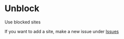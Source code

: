# Unblock
Use blocked sites

If you want to add a site, make a new issue under [Issues](https://github.com/jcgter777/Unblock/issues/new)
